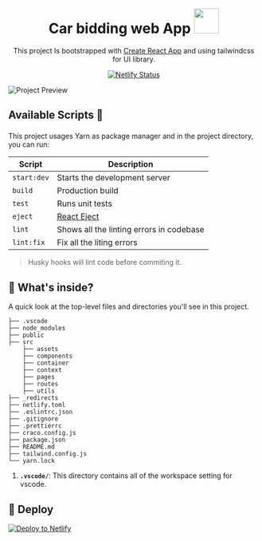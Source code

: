 # <div align="center"> Car bidding web App  <img src="https://github.com/Rajesh-Royal/car-bidding-system-react/blob/develop/src/assets/images/Car-bidder-logo.png" width="50"></div>

<div align="center">

This project Is bootstrapped with [Create React App](https://github.com/facebook/create-react-app) and using tailwindcss for UI library.

</div>

<div align="center">

[![Netlify Status](https://api.netlify.com/api/v1/badges/6aa7460c-564f-413a-8e72-8a4bc1bea455/deploy-status)](https://app.netlify.com/sites/car-bidding/deploys)

</div>

![Project Preview](https://github.com/Rajesh-Royal/car-bidding-system-react/blob/develop/src/assets/images/CarBiddingProjectImage.png)

## <p>Available Scripts :helicopter:</p>

This project usages Yarn as package manager and in the project directory, you can run:

| Script             | Description                   |
|--------------------|-------------------------------|
| `start:dev`        | Starts the development server |
| `build`            | Production build              |
|  `test`            | Runs unit tests               |
|  `eject`           | [React Eject](https://create-react-app.dev/docs/available-scripts/#npm-run-eject) |
| `lint`             | Shows all the linting errors in codebase  |
| `lint:fix`         | Fix all the liting errors |

> Husky hooks will lint code before commiting it.

## 🧐 What's inside?

A quick look at the top-level files and directories you'll see in this project.

    ├── .vscode
    ├── node_modules
    ├── public
    ├── src
        ├── assets
        ├── components
        ├── container
        ├── context
        ├── pages
        ├── routes
        ├── utils
    ├── _redirects
    ├── netlify.toml
    ├── .eslintrc.json
    ├── .gitignore
    ├── .prettierrc
    ├── craco.config.js
    ├── package.json
    ├── README.md
    ├── tailwind.config.js
    └── yarn.lock

1. **`.vscode/`**: This directory contains all of the workspace setting for vscode.

## 💫 Deploy

[![Deploy to Netlify](https://www.netlify.com/img/deploy/button.svg)](https://app.netlify.com/start/deploy?repository=https://github.com/Rajesh-Royal/car-bidding-system-react)
